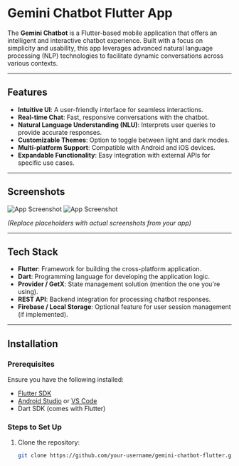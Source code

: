 # Gemini Chatbot Flutter App

The **Gemini Chatbot** is a Flutter-based mobile application that offers an intelligent and interactive chatbot experience. Built with a focus on simplicity and usability, this app leverages advanced natural language processing (NLP) technologies to facilitate dynamic conversations across various contexts.

---

## Features

- **Intuitive UI**: A user-friendly interface for seamless interactions.
- **Real-time Chat**: Fast, responsive conversations with the chatbot.
- **Natural Language Understanding (NLU)**: Interprets user queries to provide accurate responses.
- **Customizable Themes**: Option to toggle between light and dark modes.
- **Multi-platform Support**: Compatible with Android and iOS devices.
- **Expandable Functionality**: Easy integration with external APIs for specific use cases.

---

## Screenshots

![App Screenshot](https://via.placeholder.com/800x400.png?text=Screenshot+1)
![App Screenshot](https://via.placeholder.com/800x400.png?text=Screenshot+2)

*(Replace placeholders with actual screenshots from your app)*

---

## Tech Stack

- **Flutter**: Framework for building the cross-platform application.
- **Dart**: Programming language for developing the application logic.
- **Provider / GetX**: State management solution (mention the one you're using).
- **REST API**: Backend integration for processing chatbot responses.
- **Firebase / Local Storage**: Optional feature for user session management (if implemented).

---

## Installation

### Prerequisites

Ensure you have the following installed:

- [Flutter SDK](https://flutter.dev/docs/get-started/install)
- [Android Studio](https://developer.android.com/studio) or [VS Code](https://code.visualstudio.com/)
- Dart SDK (comes with Flutter)

### Steps to Set Up

1. Clone the repository:

   ```bash
   git clone https://github.com/your-username/gemini-chatbot-flutter.git
